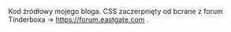 Kod źródłowy mojego bloga. CSS zaczerpnięty od bcrane z forum Tinderboxa -> https://forum.eastgate.com .
